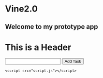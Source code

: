<h1>Vine2.0</h1>
<h2>Welcome to my prototype app</h2>

<body>
  <h1>This is a Header</h1>
	<input type="text" id="newTask" placeholders="add a new task">
	<button onClick="addTask()">Add Task</button>
	<ul id-"tasklist"></ul>

	<script src="script.js"></script>
</body>

<!--
**lolboss909/lolboss909** is a ✨ _special_ ✨ repository because its `README.md` (this file) appears on your GitHub profile.

Here are some ideas to get you started:

- 🔭 I’m currently working on ...
- 🌱 I’m currently learning ...
- 👯 I’m looking to collaborate on ...
- 🤔 I’m looking for help with ...
- 💬 Ask me about ...
- 📫 How to reach me: ...
- 😄 Pronouns: ...
- ⚡ Fun fact: ...
-->

